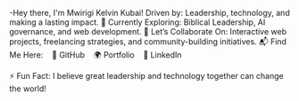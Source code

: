 -Hey there, I'm Mwirigi Kelvin Kubai!
    Driven by: Leadership, technology, and making a lasting impact.
📖 Currently Exploring: Biblical Leadership, AI governance, and web development.
🤝 Let’s Collaborate On: Interactive web projects, freelancing strategies, and community-building initiatives.
📬 Find Me Here:
   🔗 GitHub
   🌍 Portfolio
   💼 LinkedIn

⚡ Fun Fact: I believe great leadership and technology together can change the world!



<!---
Mwirigikelvinkubai/Mwirigikelvinkubai is a ✨ special ✨ repository because its `README.md` (this file) appears on your GitHub profile.
You can click the Preview link to take a look at your changes.
--->
